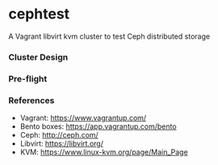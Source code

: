 # cephtest
A Vagrant libvirt kvm cluster to test Ceph distributed storage

### Cluster Design 
### Pre-flight
### References
* Vagrant: https://www.vagrantup.com/
* Bento boxes: https://app.vagrantup.com/bento
* Ceph: http://ceph.com/
* Libvirt: https://libvirt.org/
* KVM: https://www.linux-kvm.org/page/Main_Page
